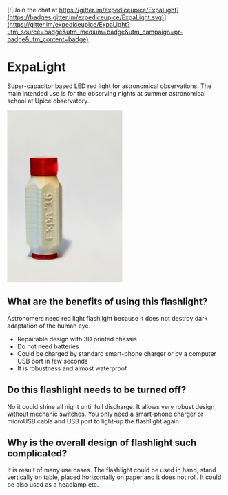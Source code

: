 [![Join the chat at https://gitter.im/expediceupice/ExpaLight](https://badges.gitter.im/expediceupice/ExpaLight.svg)](https://gitter.im/expediceupice/ExpaLight?utm_source=badge&utm_medium=badge&utm_campaign=pr-badge&utm_content=badge)

# ExpaLight
Super-capacitor based LED red light for astronomical observations. The main intended use is for the observing nights at summer astronomical school at Upice observatory.

![ExpaLight](DOC/expaLight_small.jpg?raw=true "ExpaLight")

## What are the benefits of using this flashlight?

Astronomers need red light flashlight because it does not destroy dark adaptation of the human eye.

* Repairable design with 3D printed chassis
* Do not need batteries 
* Could be charged by standard smart-phone charger or by a computer USB port in few seconds
* It is robustness and almost waterproof

## Do this flashlight needs to be turned off?

No it could shine all night until full discharge. It allows very robust design without mechanic switches. You only need a smart-phone charger or microUSB cable and USB port to light-up the flashlight again. 

## Why is the overall design of flashlight such complicated?

It is result of many use cases. The flashlight could be used in hand, stand vertically on table, placed horizontally on paper and it does not roll. It could be also used as a headlamp etc.
